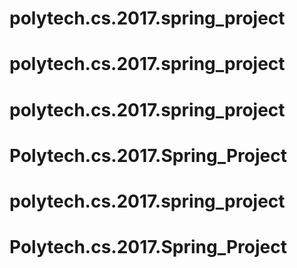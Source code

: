 # polytech.cs.2017.spring_project
# polytech.cs.2017.spring_project
# polytech.cs.2017.spring_project
# Polytech.cs.2017.Spring_Project
# polytech.cs.2017.spring_project
# Polytech.cs.2017.Spring_Project
